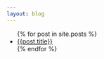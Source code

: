 ```yaml
---
layout: blog
---
```


<ul>
{% for post in site.posts %}
<li><a href="{{site.baseurl}}{{post.url}}">{{post.title}}</a></li>
{% endfor %}
</ul>
